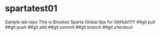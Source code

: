 # spartatest01
Sample lab repo
This is Brookes Sparta Global tips for GitHub!!!!!!
##git pull
##git push
##git add
##git commit
##git branch 
##git checkout
